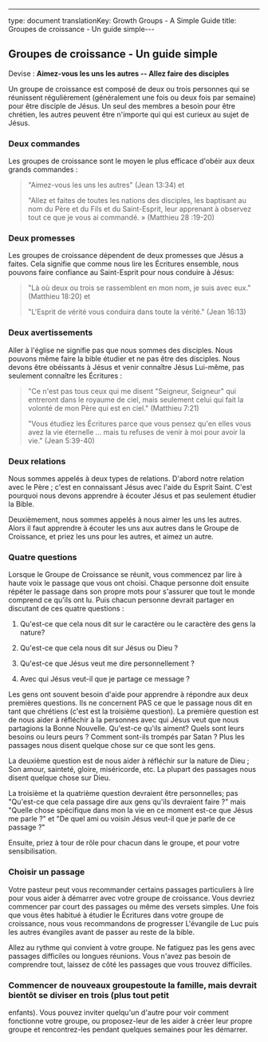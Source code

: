 ---
type: document
translationKey: Growth Groups - A Simple Guide
title: Groupes de croissance - Un guide simple---
## Groupes de croissance - Un guide simple

Devise : **Aimez-vous les uns les autres -- Allez faire des disciples**

Un groupe de croissance est composé de deux ou trois personnes qui se réunissent régulièrement (généralement une fois
ou deux fois par semaine) pour être disciple de Jésus. Un seul des membres a besoin
pour être chrétien, les autres peuvent être n'importe qui qui est curieux au sujet de Jésus.

### Deux commandes

Les groupes de croissance sont le moyen le plus efficace d'obéir aux deux grands
commandes :

> "Aimez-vous les uns les autres" (Jean 13:34) et
>
> \"Allez et faites de toutes les nations des disciples, les baptisant au nom
> du Père et du Fils et du Saint-Esprit, leur apprenant à
> observez tout ce que je vous ai commandé. » (Matthieu 28 :19-20)

### Deux promesses

Les groupes de croissance dépendent de deux promesses que Jésus a faites. Cela signifie que comme nous
lire les Écritures ensemble, nous pouvons faire confiance au Saint-Esprit pour nous conduire à
Jésus:

> \"Là où deux ou trois se rassemblent en mon nom, je suis avec eux.\"
> (Matthieu 18:20) et
>
> \"L'Esprit de vérité vous conduira dans toute la vérité.\" (Jean
> 16:13)

### Deux avertissements

Aller à l'église ne signifie pas que nous sommes des disciples. Nous pouvons même faire la bible
étudier et ne pas être des disciples. Nous devons être obéissants à Jésus et venir
connaître Jésus Lui-même, pas seulement connaître les Écritures :

> \"Ce n'est pas tous ceux qui me disent "Seigneur, Seigneur" qui entreront dans le royaume de
> ciel, mais seulement celui qui fait la volonté de mon Père qui est en
> ciel.\" (Matthieu 7:21)
>
> "Vous étudiez les Écritures parce que vous pensez qu'en elles vous avez
> la vie éternelle \... mais tu refuses de venir à moi pour avoir la vie." (Jean
> 5:39-40)

### Deux relations

Nous sommes appelés à deux types de relations. D'abord notre relation
avec le Père ; c'est en connaissant Jésus avec l'aide du
Esprit Saint. C'est pourquoi nous devons apprendre à écouter Jésus et pas seulement
étudier la Bible.

Deuxièmement, nous sommes appelés à nous aimer les uns les autres. Alors il faut apprendre à écouter
les uns aux autres dans le Groupe de Croissance, et priez les uns pour les autres, et aimez
un autre.

### Quatre questions

Lorsque le Groupe de Croissance se réunit, vous commencez par lire à haute voix le passage que vous
ont choisi. Chaque personne doit ensuite répéter le passage dans son propre
mots pour s'assurer que tout le monde comprend ce qu'ils ont lu. Puis chacun
personne devrait partager en discutant de ces quatre questions :

1. Qu'est-ce que cela nous dit sur le caractère ou le caractère des gens
    la nature?

2. Qu'est-ce que cela nous dit sur Jésus ou Dieu ?

3. Qu'est-ce que Jésus veut me dire personnellement ?

4. Avec qui Jésus veut-il que je partage ce message ?

Les gens ont souvent besoin d'aide pour apprendre à répondre aux deux premières questions.
Ils ne concernent PAS ce que le passage nous dit en tant que chrétiens (c'est
est la troisième question). La première question est de nous aider à réfléchir à la
personnes avec qui Jésus veut que nous partagions la Bonne Nouvelle. Qu'est-ce qu'ils aiment?
Quels sont leurs besoins ou leurs peurs ? Comment sont-ils trompés par Satan ? Plus
les passages nous disent quelque chose sur ce que sont les gens.

La deuxième question est de nous aider à réfléchir sur la nature de Dieu ; Son amour,
sainteté, gloire, miséricorde, etc. La plupart des passages nous disent quelque chose sur Dieu.

La troisième et la quatrième question devraient être personnelles; pas \"Qu'est-ce que cela
passage dire aux gens qu'ils devraient faire ?\" mais \"Quelle chose spécifique dans mon
la vie en ce moment est-ce que Jésus me parle ?\" et \"De quel
ami ou voisin Jésus veut-il que je parle de ce passage ?\"

Ensuite, priez à tour de rôle pour chacun dans le groupe, et pour votre
sensibilisation.

### Choisir un passage

Votre pasteur peut vous recommander certains passages particuliers à lire pour
vous aider à démarrer avec votre groupe de croissance. Vous devriez commencer par court
des passages ou même des versets simples. Une fois que vous êtes habitué à étudier le
Écritures dans votre groupe de croissance, nous vous recommandons de progresser
L'évangile de Luc puis les autres évangiles avant de passer au reste
de la bible.

Allez au rythme qui convient à votre groupe. Ne fatiguez pas les gens avec
passages difficiles ou longues réunions. Vous n'avez pas besoin de comprendre
tout, laissez de côté les passages que vous trouvez difficiles.

### Commencer de nouveaux groupestoute la famille, mais devrait bientôt se diviser en trois (plus tout petit
enfants). Vous pouvez inviter quelqu'un d'autre pour voir comment fonctionne votre groupe, ou
proposez-leur de les aider à créer leur propre groupe et rencontrez-les pendant quelques
semaines pour les démarrer.